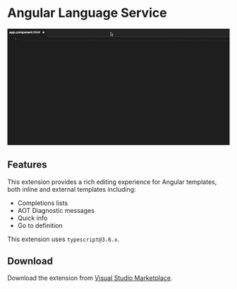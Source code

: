 # Angular Language Service

![demo](https://github.com/angular/vscode-ng-language-service/raw/master/demo.gif)

## Features

This extension provides a rich editing experience for Angular templates, both inline
and external templates including:

* Completions lists
* AOT Diagnostic messages
* Quick info
* Go to definition

This extension uses `typescript@3.6.x`.

## Download

Download the extension from [Visual Studio Marketplace](https://marketplace.visualstudio.com/items?itemName=Angular.ng-template).
